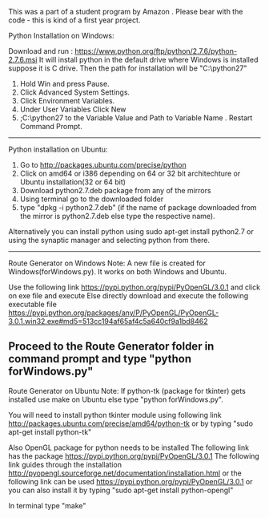 This was a part of a student program by Amazon . Please bear with the code - this is kind of a first year project.

Python Installation  on Windows:

Download and run : https://www.python.org/ftp/python/2.7.6/python-2.7.6.msi
It will install python in the default drive where Windows is installed suppose it is C drive. Then the path for installation will be
 "C:\python27"

1) Hold Win and press Pause.
2) Click Advanced System Settings.
3) Click Environment Variables.
4) Under User Variables Click New 
5) ;C:\python27 to the Variable Value and Path to Variable Name .
Restart Command Prompt.

-----------------------------------------------------------------------

Python installation on Ubuntu: 
1) Go to http://packages.ubuntu.com/precise/python
2) Click on amd64 or i386 depending on 64 or 32 bit architechture or Ubuntu installation(32 or 64 bit)
3) Download python2.7.deb package from any of the mirrors
4) Using terminal go to the downloaded folder
5) type "dpkg -i python2.7.deb" (if the name of package downloaded from the mirror is python2.7.deb else type the respective name).

Alternatively you can install python using sudo apt-get install python2.7
or using the synaptic manager and selecting python from there. 


-----------------------------------------------------------------------
Route Generator on Windows
Note: A new file is created for Windows(forWindows.py). It works on both Windows and Ubuntu.

Use the following link https://pypi.python.org/pypi/PyOpenGL/3.0.1 and click on exe file and execute
Else directly download and execute the following executable file 
https://pypi.python.org/packages/any/P/PyOpenGL/PyOpenGL-3.0.1.win32.exe#md5=513cc194af65af4c5a640cf9a1bd8462

Proceed to the Route Generator folder in command prompt and type "python forWindows.py" 
------------------------------------------------------------------------

Route Generator on Ubuntu
Note: If python-tk (package for tkinter) gets installed use make on Ubuntu else type "python forWindows.py".

You will need to install python tkinter module using following link
http://packages.ubuntu.com/precise/amd64/python-tk
or by typing "sudo apt-get install python-tk"

Also OpenGL package for python needs to be installed
The following link has the package https://pypi.python.org/pypi/PyOpenGL/3.0.1
The following link guides through the installation
http://pyopengl.sourceforge.net/documentation/installation.html
or the following link can be used https://pypi.python.org/pypi/PyOpenGL/3.0.1
or you can also install it by typing "sudo apt-get install python-opengl"

In terminal type "make" 

